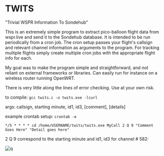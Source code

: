 # TWITS
"Trivial WSPR Information To Sondehub"

This is an extremely simple program to extract pico-balloon flight data from wspr.live and send it to the Sondehub database. It is intended to be run periodically from a cron job. The cron setup passes your flight's callsign and relevant channel information as arguments to the program. For tracking multiple flights simply create multiple cron jobs with the appropriate flight info for each.

My goal was to make the program simple and straightforward, and not reliant on external frameworks or libraries. Can easily run for instance on a wireless router running OpenWRT.

There is very little along the lines of error checking. Use at your own risk.

to compile:    `gcc twits.c -o twits.exe -lcurl`

args: callsign, starting minute, id1, id3, [comment], [details]

example crontab setup: `crontab -e`

`*/5 * * * * cd /home/USERNAME/twits/twits.exe MyCall 2 Q 9 "Comment Goes Here" "Detail goes here"`

2 Q 9 correspond to the starting minute and id1, id3 for channel # 582:

![q](https://github.com/user-attachments/assets/b7c6b9da-4d5e-4699-8208-35be26adce0c)






